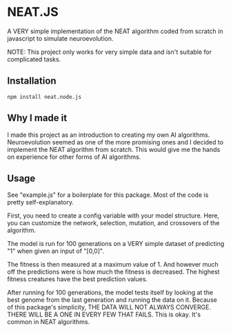 # NEAT.JS

A VERY simple implementation of the NEAT algorithm coded from scratch in javascript to simulate neuroevolution.

NOTE: This project only works for very simple data and isn't suitable for complicated tasks.

## Installation


```npm install neat.node.js```


## Why I made it

I made this project as an introduction to creating my own AI algorithms. Neuroevolution seemed as one of the more promising ones and I decided to implement the NEAT algorithm from scratch. This would give me the hands on experience for other forms of AI algorithms.

## Usage


See "example.js" for a boilerplate for this package. Most of the code is pretty self-explanatory.



First, you need to create a config variable with your model structure. Here, you can customize the network, selection, mutation, and crossovers of the algorithm.

The model is run for 100 generations on a VERY simple dataset of predicting "1" when given an input of "[0,0]".

The fitness is then measured at a maximum value of 1. And however much off the predictions were is how much the fitness is decreased. The highest fitness creatures have the best prediction values.


After running for 100 generations, the model tests itself by looking at the best genome from the last generation and running the data on it. Because of this package's simplicity, THE DATA WILL NOT ALWAYS CONVERGE. THERE WILL BE A ONE IN EVERY FEW THAT FAILS. This is okay. It's common in NEAT algorithms.